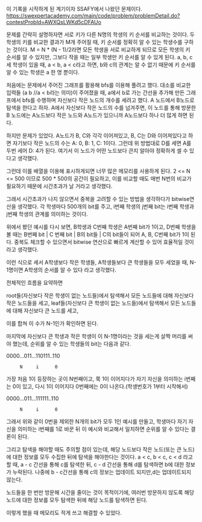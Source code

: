 이 기록을 시작하게 된 계기이자 SSAFY에서 나왔던 문제이다.
https://swexpertacademy.com/main/code/problem/problemDetail.do?contestProbId=AWXQsLWKd5cDFAUo

문제를 간략히 설명하자면
서로 키가 다른 N명의 학생의 키 순서를 비교하는 것이다. 두 학생의 키를 비교한 결과가 M개 주어질 때, 키 순서를 정확히 알 수 있는 학생수를 구하는 것이다.
M = N * (N - 1)/2라면 모든 학생을 서로 비교하게 되므로 모든 학생의 키 순서를 알 수 있지만, 그보다 작을 때는 일부 학생만 키 순서를 알 수 있게 된다.
a, b, c 세 학생이 있을 때, a < b, a < c라고 하면, b와 c의 관계는 알 수 없기 때문에 키 순서를 알 수 있는 학생은 a 한 명 뿐이다.

처음에는 문제에서 주어진 그래프를 활용해 bfs를 이용해 풀려고 했다. 대소를 비교한 입력들 (a b  //a < b라는 의미)이 주어졌을 때,
a에서 b로 가는 간선을 추가해 만든 그래프에서 bfs를 수행하며 자신보다 작은 노드의 개수를 세려고 했다.
A 노드에서 B노드로 탐색을 한다고 하자. A에서 자신보다 작은 노드의 수를 넘겨주면, 이 노드를 통해 방문한 B 노드에는 A노드보다 작은 노드와 A노드가 있으니까
A노드보다 하나 더 많게 하면 된다.

하지만 문제가 있었다. A노드가 B, C와 각각 이어져있고, B, C는 D와 이어져있다고 하면 자기보다 작은 노드의 수는
A: 0, B: 1, C: 1이다. 그런데 위 방법대로 D를 세면 A를 두번 세어 D: 4가 된다.
여기서 이 노드가 어떤 노드보다 큰지 알아야 정확하게 셀 수 있다고 생각했다.

그런데 이를 배열을 이용해 표시하게되면 너무 많은 메모리를 사용하게 된다. 2 <= N <= 500 이므로  500 * 500의 공간이 필요하고, 이를 비교할 때도 매번 N번의 비교가 필요하기 때문에
시간초과가 날 거라고 생각했다.

그래서 시간초과가 나지 않으면서 중복을 고려할 수 있는 방법을 생각하다가 bitwise연산을 생각했다.
각 학생마다 500개의 bit를 주고, i번째 학생의 j번째 bit는 i번째 학생과 j번째 학생의 관계를 의미하는 것이다.

위에서 봤던 예시를 다시 보면, B학생과 C번째 학생은 A번째 bit가 1이고, D번째 학생을 볼 때는 B번째 bit | C 번째 bit | B의 bit들 | C의 bit들이 되어 A, B, C번째 bit가 1이 된다.
중복도 체크할 수 있으면서 bitwise 연산으로 빠르게 계산할 수 있어 효율적일 것이라고 생각했다.

이런 식으로 세서 A학생보다 작은 학생들, A학생들보다 큰 학생들을 모두 세었을 때, N-1명이면 A학생의 순서를 알 수 있다 라고 생각했다.

전체적인 흐름을 요약하면

root들(자신보다 작은 학생이 없는 노드들)에서 탐색해서 모든 노드들에 대해 자신보다 작은 노드들을 세고,
leaf들(자신보다 큰 학생이 없는 노드들)에서 탐색해서 모든 노드들에 대해 자신보다 큰 노드를 세고,

이를 합쳐 이 수가 N-1인가 확인하면 된다.

마지막에 자신보다 큰 학생과 작은 학생이 이 N-1명이라는 것을 세는게 살짝 머리를 써야 했는데, 순위를 알 수 있는 학생들의 bit는 다음과 같다.

0000...011...110111..110


         N     i      0
        
가장 처음 1이 등장하는 곳이 N번째이고, 쭉 1이 이어지다가 자기 자신을 의미하는 i번째는 0이 있고, 다시 1이 이어지다 0번째에는 0이 나온다.(학생번호가 1부터 시작해서)

0000...011...111111..110


         N     i      0

        
그래서 위와 같이 0번을 제외한 N개의 bit가 모두 1인 예시를 만들고, 학생마다 자기 자신을 의미하는 i번째를 1로 바꾼 뒤 이 예시와 비교해서 일치하면 순위를 알 수 있다는 결론이 된다.

그리고 탐색을 해야할 때도 주의할 점이 있는데, 해당 노드보다 작은 노드(또는 큰 노드)에 대한 정보를 모두 수집한 뒤에 탐색을 해야한다는 것이다.
a < c, b < c, c < d 라고 할 때, a - c 간선을 통해 c를 탐색한 뒤,  c - d 간선을 통해 d를 탐색하면 b에 대한 정보가 누락된다. 나중에  b - c간선을 통해 c의 정보는 업데이트 되지만,d는 업데이트되지 않는다.

노드들을 한 번만 방문해 시간을 줄이는 것이 목적이기에, 여러번 방문하지 않도록 해당 노드에 대한 정보를 모두 탐색한 뒤에 해당 노드를 탐색하면 된다.

이렇게 했을 때 메모리도 적게 쓰고 해결할 수 있었다.
